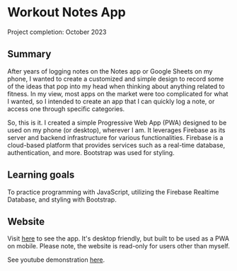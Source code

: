 # Workout Notes App

Project completion: October 2023  

## Summary

After years of logging notes on the Notes app or Google Sheets on my phone, I wanted to create a customized and simple design to record some of the ideas that pop into my head when thinking about anything related to fitness. In my view, most apps on the market were too complicated for what I wanted, so I intended to create an app that I can quickly log a note, or access one through specific categories.

So, this is it. I created a simple Progressive Web App (PWA) designed to be used on my phone (or desktop), wherever I am. It leverages Firebase as its server and backend infrastructure for various functionalities. Firebase is a cloud-based platform that provides services such as a real-time database, authentication, and more. Bootstrap was used for styling.

## Learning goals  

To practice programming with JavaScript, utilizing the Firebase Realtime Database, and styling with Bootstrap.

## Website

Visit [here](https://workout-notes.netlify.app/) to see the app. It's desktop friendly, but built to be used as a PWA on mobile. Please note, the website is read-only for users other than myself.  

See youtube demonstration [here](https://youtu.be/1jBQOzhnCpg).
